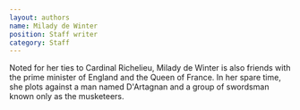 ```yaml
---
layout: authors
name: Milady de Winter
position: Staff writer
category: Staff
---
```


Noted for her ties to Cardinal Richelieu, Milady de Winter is also friends with
the prime minister of<!--more--> England and the Queen of France. In her spare time, she
plots against a man named D'Artagnan and a group of swordsman known only as the
musketeers.
